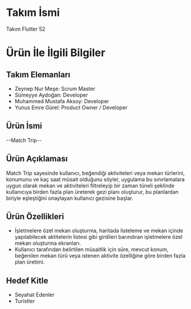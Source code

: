 # **Takım İsmi**

Takım Flutter 52

# Ürün İle İlgili Bilgiler

## Takım Elemanları
- Zeynep Nur Meşe: Scrum Master
- Sümeyye Aydoğan: Developer
- Muhammed Mustafa Aksoy: Developer
- Yunus Emre Gürel: Product Owner / Developer

## Ürün İsmi

--Match Trip--

## Ürün Açıklaması

Match Trip sayesinde kullanıcı, beğendiği aktiviteleri veya mekan türlerini, konumunu ve kaç saat müsait olduğunu söyler, uygulama bu sınırlamalara uygun olarak mekan ve aktiviteleri filtreleyip bir zaman tüneli şeklinde kullanıcıya birden fazla plan üreterek gezi planı oluşturur, bu planlardan biriyle eşleştiğini onaylayan kullanıcı gezisine başlar. 


## Ürün Özellikleri

- İşletmelere özel mekan oluşturma, haritada listeleme ve mekan içinde yapılabilecek aktitelerin listesi gibi girdileri barındıran işletmelere özel mekan oluşturma ekranları.
- Kullanıcı tarafından belirtilen müsaitlik için süre, mevcut konum, beğenilen mekan türü veya istenen aktivite özelliğine göre birden fazla plan üretimi.


## Hedef Kitle

- Seyahat Edenler 
- Turistler

